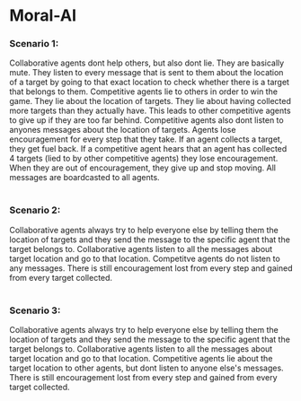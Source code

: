 # Moral-AI
 
### Scenario 1:
Collaborative agents dont help others, but also dont lie. They are basically mute. They listen to every message that is sent to them about the location of a target by going to that exact location to check whether there is a target that belongs to them. Competitive agents lie to others in order to win the game. They lie about the location of targets. They lie about having collected more targets than they actually have. This leads to other competitive agents to give up if they are too far behind. Competitive agents also dont listen to anyones messages about the location of targets. Agents lose encouragement for every step that they take. If an agent collects a target, they get fuel back. If a competitive agent hears that an agent has collected 4 targets (lied to by other competitive agents) they lose encouragement. When they are out of encouragement, they give up and stop moving. All messages are boardcasted to all agents.
<br>
<br>

### Scenario 2:
Collaborative agents always try to help everyone else by telling them the location of targets and they send the message to the specific agent that the target belongs to. Collaborative agents listen to all the messages about target location and go to that location. Competitve agents do not listen to any messages. There is still encouragement lost from every step and gained from every target collected.
<br>
<br>

### Scenario 3:
Collaborative agents always try to help everyone else by telling them the location of targets and they send the message to the specific agent that the target belongs to. Collaborative agents listen to all the messages about target location and go to that location. Competitive agents lie about the target location to other agents, but dont listen to anyone else's messages. There is still encouragement lost from every step and gained from every target collected.
